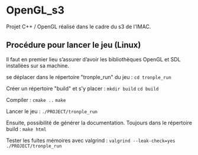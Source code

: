 # OpenGL_s3
Projet C++ / OpenGL réalisé dans le cadre du s3 de l'IMAC.

## Procédure pour lancer le jeu (Linux)
Il faut en premier lieu s’assurer d’avoir les bibliothèques OpenGL et SDL installées sur sa machine.

se déplacer dans le répertoire "tronple_run" du jeu :
`cd tronple_run`

Créer un répertoire "build" et s'y placer :
`mkdir build`
`cd build`

Compiler :
`cmake ..`
`make`

Lancer le jeu :
`./PROJECT/tronple_run`

Ensuite, possibilité de générer la documentation. Toujours dans le répertoire build : 
`make html`

Tester les fuites mémoires avec valgrind : 
`valgrind --leak-check=yes ./PROJECT/tronple_run`

